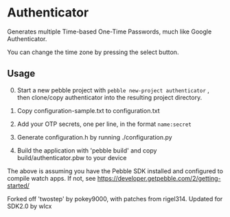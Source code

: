 Authenticator
=============

Generates multiple Time-based One-Time Passwords, much like Google Authenticator.

You can change the time zone by pressing the select button.

Usage
-----

0. Start a new pebble project with ```pebble new-project authenticator``` , then clone/copy authenticator into the resulting project directory. 

1. Copy configuration-sample.txt to configuration.txt

2. Add your OTP secrets, one per line, in the format ```name:secret```

3. Generate configuration.h by running ./configuration.py

4. Build the application with 'pebble build' and copy build/authenticator.pbw to your device

The above is assuming you have the Pebble SDK installed and configured to compile watch apps.
If not, see https://developer.getpebble.com/2/getting-started/

Forked off 'twostep' by pokey9000, with patches from rigel314. Updated for SDK2.0 by wlcx
